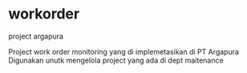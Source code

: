 # workorder
project argapura

Project work order monitoring yang di implemetasikan di PT Argapura
Digunakan unutk mengelola project yang ada di dept maitenance
